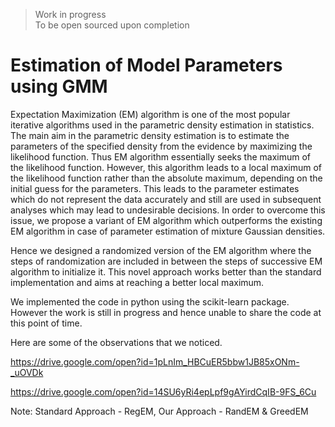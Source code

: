 > Work in progress  
> To be open sourced upon completion

# Estimation of Model Parameters using GMM

Expectation Maximization (EM) algorithm is one of the most popular iterative algorithms used in the parametric density estimation in statistics. The main aim in the parametric density estimation is to estimate the parameters of the specified density from the evidence by maximizing the likelihood function. Thus EM algorithm essentially seeks the maximum of the likelihood function. However, this algorithm leads to a local maximum of the likelihood function rather than the absolute maximum, depending on the initial guess for the parameters. This leads to the parameter estimates which do not represent the data accurately and still are used in subsequent analyses which may lead to undesirable decisions. In order to overcome this issue, we propose a variant of EM algorithm which outperforms the existing EM algorithm in case of parameter estimation of mixture Gaussian densities.

Hence we designed a randomized version of the EM algorithm where the steps of randomization are included in between the steps of successive EM algorithm to initialize it. This novel approach works better than the standard implementation and aims at reaching a better local maximum.


We implemented the code in python using the scikit-learn package. However the work is still in progress and hence unable to share the code at this point of time.


Here are some of the observations that we noticed.

https://drive.google.com/open?id=1pLnIm_HBCuER5bbw1JB85xONm-_uOVDk

https://drive.google.com/open?id=14SU6yRi4epLpf9gAYirdCqIB-9FS_6Cu

Note: Standard Approach - RegEM, Our Approach - RandEM & GreedEM
